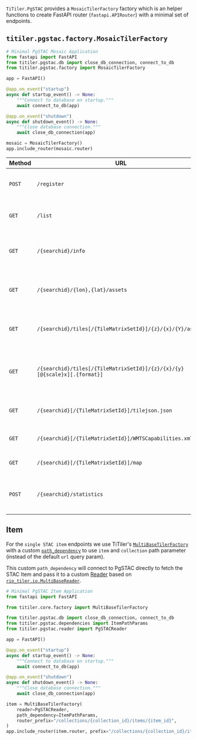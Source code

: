 `TiTiler.PgSTAC` provides a `MosaicTilerFactory` factory which is an helper functions to create FastAPI router (`fastapi.APIRouter`) with a minimal set of endpoints.

## `titiler.pgstac.factory.MosaicTilerFactory`

```python
# Minimal PgSTAC Mosaic Application
from fastapi import FastAPI
from titiler.pgstac.db import close_db_connection, connect_to_db
from titiler.pgstac.factory import MosaicTilerFactory

app = FastAPI()

@app.on_event("startup")
async def startup_event() -> None:
    """Connect to database on startup."""
    await connect_to_db(app)

@app.on_event("shutdown")
async def shutdown_event() -> None:
    """Close database connection."""
    await close_db_connection(app)

mosaic = MosaicTilerFactory()
app.include_router(mosaic.router)
```

| Method | URL                                                                       | Output                                  | Description
| ------ | --------------------------------------------------------------------------|---------------------------------------- |--------------
| `POST` | `/register`                                                               | JSON ([Register][register_model])       | Register **Search** query  **OPTIONAL**
| `GET`  | `/list`                                                                   | JSON ([Info][info_model])               | Return **Search** query infos  **OPTIONAL**
| `GET`  | `/{searchid}/info`                                                        | JSON ([Infos][infos_model])             | Return list of **Search** entries with `Mosaic` type  **OPTIONAL**
| `GET`  | `/{searchid}/{lon},{lat}/assets`                                          | JSON                                    | Return a list of assets which overlap a given point
| `GET`  | `/{searchid}/tiles[/{TileMatrixSetId}]/{z}/{x}/{Y}/assets`                | JSON                                    | Return a list of assets which overlap a given tile
| `GET`  | `/{searchid}/tiles[/{TileMatrixSetId}]/{z}/{x}/{y}[@{scale}x][.{format}]` | image/bin                               | Create a web map tile image for a search query and a tile index
| `GET`  | `/{searchid}[/{TileMatrixSetId}]/tilejson.json`                           | JSON ([TileJSON][tilejson_model])       | Return a Mapbox TileJSON document
| `GET`  | `/{searchid}[/{TileMatrixSetId}]/WMTSCapabilities.xml`                    | XML                                     | return OGC WMTS Get Capabilities
| `GET`  | `/{searchid}[/{TileMatrixSetId}]/map`                                     | HTML                                    | simple map viewer **OPTIONAL**
| `POST` | `/{searchid}/statistics`                                                  | GeoJSON ([Statistics][statitics_model]) | Return statistics for geojson features **OPTIONAL**

## Item

For the `single STAC item` endpoints we use TiTiler's [`MultiBaseTilerFactory`]() with a custom [`path_dependency`]() to use `item` and `collection` path parameter (instead of the default `url` query param).

This custom `path_dependency` will connect to PgSTAC directly to fetch the STAC Item and pass it to a custom [Reader]() based on [`rio_tiler.io.MultiBaseReader`]().

```python
# Minimal PgSTAC Item Application
from fastapi import FastAPI

from titiler.core.factory import MultiBaseTilerFactory

from titiler.pgstac.db import close_db_connection, connect_to_db
from titiler.pgstac.dependencies import ItemPathParams
from titiler.pgstac.reader import PgSTACReader

app = FastAPI()

@app.on_event("startup")
async def startup_event() -> None:
    """Connect to database on startup."""
    await connect_to_db(app)

@app.on_event("shutdown")
async def shutdown_event() -> None:
    """Close database connection."""
    await close_db_connection(app)

item = MultiBaseTilerFactory(
    reader=PgSTACReader,
    path_dependency=ItemPathParams,
    router_prefix="/collections/{collection_id}/items/{item_id}",
)
app.include_router(item.router, prefix="/collections/{collection_id}/items/{item_id}")
```

[tilejson_model]: https://github.com/developmentseed/titiler/blob/2335048a407f17127099cbbc6c14e1328852d619/src/titiler/core/titiler/core/models/mapbox.py#L16-L38
[info_model]: https://github.com/stac-utils/titiler-pgstac/blob/047315da8851a974660032ca45f219db2c3a8d54/titiler/pgstac/model.py#L236-L240
[infos_model]: https://github.com/stac-utils/titiler-pgstac/blob/4f569fee1946f853be9b9149cb4dd2fd5c62b110/titiler/pgstac/model.py#L260-L265
[register_model]: https://github.com/stac-utils/titiler-pgstac/blob/047315da8851a974660032ca45f219db2c3a8d54/titiler/pgstac/model.py#L229-L233
[statitics_model]: https://github.com/developmentseed/titiler/blob/17cdff2f0ddf08dbd9a47c2140b13c4bbcc30b6d/src/titiler/core/titiler/core/models/responses.py#L49-L52
